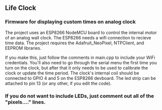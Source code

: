 ## Life Clock
### Firmware for displaying custom times on analog clock

The project uses an ESP8266 NodeMCU board to control the internal motor of an analog wall clock. The ESP8266 needs a wifi connection to recieve time data. The project requires the Adafruit_NeoPixel, NTPClient, and EEPROM libraries. 

If you make this, just follow the comments in main.cpp to include your WiFi credentials. You'll also need to go through the serial menu the first time you turn on the clock, but after that it only needs to be used to calibrate the clock or update the time period. 
The clock's internal coil should be connected to GPIO 4 and 5 on the ESP8266 devboard. The led strip can be attached to pin 13 (or any other, if you edit the code). 

### If you do not want to include LEDs, just comment out all of the "pixels...." lines. 
